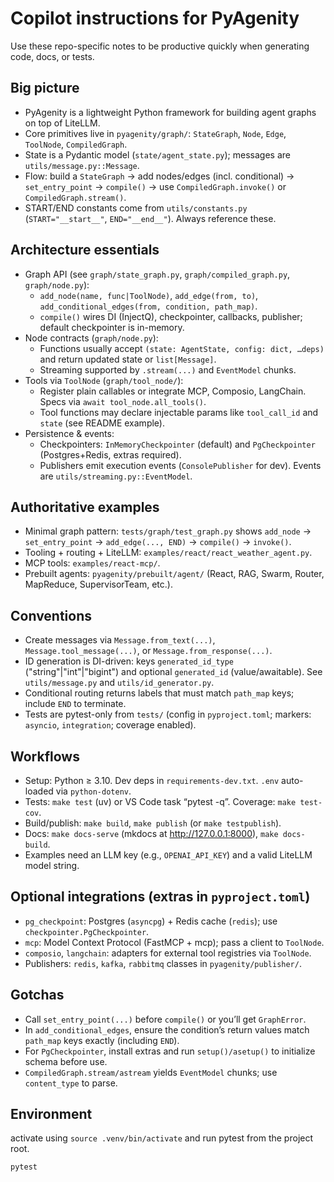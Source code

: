 # Copilot instructions for PyAgenity

Use these repo-specific notes to be productive quickly when generating code, docs, or tests.

## Big picture
- PyAgenity is a lightweight Python framework for building agent graphs on top of LiteLLM.
- Core primitives live in `pyagenity/graph/`: `StateGraph`, `Node`, `Edge`, `ToolNode`, `CompiledGraph`.
- State is a Pydantic model (`state/agent_state.py`); messages are `utils/message.py::Message`.
- Flow: build a `StateGraph` → add nodes/edges (incl. conditional) → `set_entry_point` → `compile()` → use `CompiledGraph.invoke()` or `CompiledGraph.stream()`.
- START/END constants come from `utils/constants.py` (`START="__start__"`, `END="__end__"`). Always reference these.

## Architecture essentials
- Graph API (see `graph/state_graph.py`, `graph/compiled_graph.py`, `graph/node.py`):
  - `add_node(name, func|ToolNode)`, `add_edge(from, to)`, `add_conditional_edges(from, condition, path_map)`.
  - `compile()` wires DI (InjectQ), checkpointer, callbacks, publisher; default checkpointer is in-memory.
- Node contracts (`graph/node.py`):
  - Functions usually accept `(state: AgentState, config: dict, …deps)` and return updated state or `list[Message]`.
  - Streaming supported by `.stream(...)` and `EventModel` chunks.
- Tools via `ToolNode` (`graph/tool_node/`):
  - Register plain callables or integrate MCP, Composio, LangChain. Specs via `await tool_node.all_tools()`.
  - Tool functions may declare injectable params like `tool_call_id` and `state` (see README example).
- Persistence & events:
  - Checkpointers: `InMemoryCheckpointer` (default) and `PgCheckpointer` (Postgres+Redis, extras required).
  - Publishers emit execution events (`ConsolePublisher` for dev). Events are `utils/streaming.py::EventModel`.

## Authoritative examples
- Minimal graph pattern: `tests/graph/test_graph.py` shows `add_node` → `set_entry_point` → `add_edge(..., END)` → `compile()` → `invoke()`.
- Tooling + routing + LiteLLM: `examples/react/react_weather_agent.py`.
- MCP tools: `examples/react-mcp/`.
- Prebuilt agents: `pyagenity/prebuilt/agent/` (React, RAG, Swarm, Router, MapReduce, SupervisorTeam, etc.).

## Conventions
- Create messages via `Message.from_text(...)`, `Message.tool_message(...)`, or `Message.from_response(...)`.
- ID generation is DI-driven: keys `generated_id_type` ("string"|"int"|"bigint") and optional `generated_id` (value/awaitable). See `utils/message.py` and `utils/id_generator.py`.
- Conditional routing returns labels that must match `path_map` keys; include `END` to terminate.
- Tests are pytest-only from `tests/` (config in `pyproject.toml`; markers: `asyncio`, `integration`; coverage enabled).

## Workflows
- Setup: Python ≥ 3.10. Dev deps in `requirements-dev.txt`. `.env` auto-loaded via `python-dotenv`.
- Tests: `make test` (uv) or VS Code task “pytest -q”. Coverage: `make test-cov`.
- Build/publish: `make build`, `make publish` (or `make testpublish`).
- Docs: `make docs-serve` (mkdocs at http://127.0.0.1:8000), `make docs-build`.
- Examples need an LLM key (e.g., `OPENAI_API_KEY`) and a valid LiteLLM model string.

## Optional integrations (extras in `pyproject.toml`)
- `pg_checkpoint`: Postgres (`asyncpg`) + Redis cache (`redis`); use `checkpointer.PgCheckpointer`.
- `mcp`: Model Context Protocol (FastMCP + mcp); pass a client to `ToolNode`.
- `composio`, `langchain`: adapters for external tool registries via `ToolNode`.
- Publishers: `redis`, `kafka`, `rabbitmq` classes in `pyagenity/publisher/`.

## Gotchas
- Call `set_entry_point(...)` before `compile()` or you’ll get `GraphError`.
- In `add_conditional_edges`, ensure the condition’s return values match `path_map` keys exactly (including `END`).
- For `PgCheckpointer`, install extras and run `setup()/asetup()` to initialize schema before use.
- `CompiledGraph.stream/astream` yields `EventModel` chunks; use `content_type` to parse.

## Environment
activate using `source .venv/bin/activate`
and run pytest from the project root.
```
pytest
```